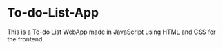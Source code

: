# To-do-List-App
This is a To-do List WebApp made in JavaScript using HTML and CSS for the frontend.
